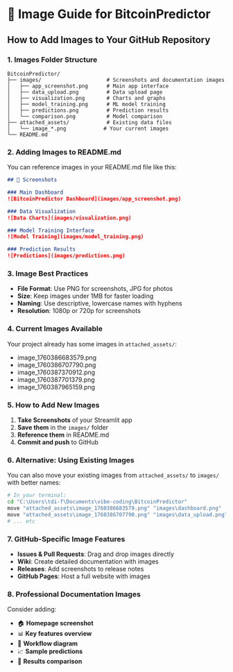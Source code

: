 # 📸 Image Guide for BitcoinPredictor

## How to Add Images to Your GitHub Repository

### 1. **Images Folder Structure**
```
BitcoinPredictor/
├── images/                     # Screenshots and documentation images
│   ├── app_screenshot.png      # Main app interface
│   ├── data_upload.png         # Data upload page
│   ├── visualization.png       # Charts and graphs
│   ├── model_training.png      # ML model training
│   ├── predictions.png         # Prediction results
│   └── comparison.png          # Model comparison
├── attached_assets/            # Existing data files
│   └── image_*.png            # Your current images
└── README.md
```

### 2. **Adding Images to README.md**

You can reference images in your README.md file like this:

```markdown
## 📸 Screenshots

### Main Dashboard
![BitcoinPredictor Dashboard](images/app_screenshot.png)

### Data Visualization
![Data Charts](images/visualization.png)

### Model Training Interface
![Model Training](images/model_training.png)

### Prediction Results
![Predictions](images/predictions.png)
```

### 3. **Image Best Practices**

- **File Format**: Use PNG for screenshots, JPG for photos
- **Size**: Keep images under 1MB for faster loading
- **Naming**: Use descriptive, lowercase names with hyphens
- **Resolution**: 1080p or 720p for screenshots

### 4. **Current Images Available**
Your project already has some images in `attached_assets/`:
- image_1760386683579.png
- image_1760386707790.png
- image_1760387370912.png
- image_1760387701379.png
- image_1760387965159.png

### 5. **How to Add New Images**

1. **Take Screenshots** of your Streamlit app
2. **Save them** in the `images/` folder
3. **Reference them** in README.md
4. **Commit and push** to GitHub

### 6. **Alternative: Using Existing Images**

You can also move your existing images from `attached_assets/` to `images/` with better names:

```bash
# In your terminal:
cd "C:\Users\tdi-f\Documents\vibe-coding\BitcoinPredictor"
move "attached_assets\image_1760386683579.png" "images\dashboard.png"
move "attached_assets\image_1760386707790.png" "images\data_upload.png"
# ... etc
```

### 7. **GitHub-Specific Image Features**

- **Issues & Pull Requests**: Drag and drop images directly
- **Wiki**: Create detailed documentation with images
- **Releases**: Add screenshots to release notes
- **GitHub Pages**: Host a full website with images

### 8. **Professional Documentation Images**

Consider adding:
- 🏠 **Homepage screenshot**
- 📊 **Key features overview**
- 🔄 **Workflow diagram**
- 📈 **Sample predictions**
- 🎯 **Results comparison**